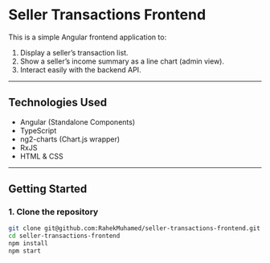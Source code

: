 # Seller Transactions Frontend

This is a simple Angular frontend application to:

1. Display a seller’s transaction list.  
2. Show a seller’s income summary as a line chart (admin view).  
3. Interact easily with the backend API.

---

##  Technologies Used

- Angular (Standalone Components)  
- TypeScript  
- ng2-charts (Chart.js wrapper)  
- RxJS  
- HTML & CSS

---

##  Getting Started

### 1. Clone the repository

```bash
git clone git@github.com:RahekMuhamed/seller-transactions-frontend.git
cd seller-transactions-frontend
npm install
npm start
